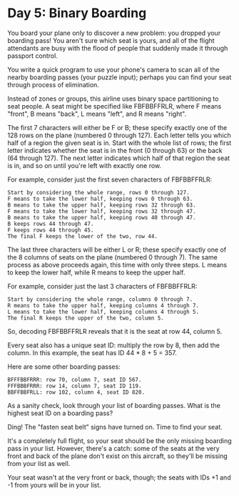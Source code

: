 ﻿# Day 5: Binary Boarding

You board your plane only to discover a new problem: you dropped your boarding pass! You aren't sure which seat is yours, 
and all of the flight attendants are busy with the flood of people that suddenly made it through passport control.

You write a quick program to use your phone's camera to scan all of the nearby boarding passes (your puzzle input); 
perhaps you can find your seat through process of elimination.

Instead of zones or groups, this airline uses binary space partitioning to seat people. 
A seat might be specified like FBFBBFFRLR, where F means "front", B means "back", L means "left", and R means "right".

The first 7 characters will either be F or B; 
these specify exactly one of the 128 rows on the plane (numbered 0 through 127). 
Each letter tells you which half of a region the given seat is in. Start with the whole list of rows; 
the first letter indicates whether the seat is in the front (0 through 63) or the back (64 through 127). 
The next letter indicates which half of that region the seat is in, and so on until you're left with exactly one row.

For example, consider just the first seven characters of FBFBBFFRLR:

    Start by considering the whole range, rows 0 through 127.
    F means to take the lower half, keeping rows 0 through 63.
    B means to take the upper half, keeping rows 32 through 63.
    F means to take the lower half, keeping rows 32 through 47.
    B means to take the upper half, keeping rows 40 through 47.
    B keeps rows 44 through 47.
    F keeps rows 44 through 45.
    The final F keeps the lower of the two, row 44.

The last three characters will be either L or R; 
these specify exactly one of the 8 columns of seats on the plane (numbered 0 through 7). 
The same process as above proceeds again, this time with only three steps. 
L means to keep the lower half, while R means to keep the upper half.

For example, consider just the last 3 characters of FBFBBFFRLR:

    Start by considering the whole range, columns 0 through 7.
    R means to take the upper half, keeping columns 4 through 7.
    L means to take the lower half, keeping columns 4 through 5.
    The final R keeps the upper of the two, column 5.

So, decoding FBFBBFFRLR reveals that it is the seat at row 44, column 5.

Every seat also has a unique seat ID: multiply the row by 8, then add the column. 
In this example, the seat has ID 44 * 8 + 5 = 357.

Here are some other boarding passes:

    BFFFBBFRRR: row 70, column 7, seat ID 567.
    FFFBBBFRRR: row 14, column 7, seat ID 119.
    BBFFBBFRLL: row 102, column 4, seat ID 820.

As a sanity check, look through your list of boarding passes. What is the highest seat ID on a boarding pass?


Ding! The "fasten seat belt" signs have turned on. Time to find your seat.

It's a completely full flight, so your seat should be the only missing boarding pass in your list. However, 
there's a catch: some of the seats at the very front and back of the plane don't exist on this aircraft, 
so they'll be missing from your list as well.

Your seat wasn't at the very front or back, though; the seats with IDs +1 and -1 from yours will be in your list.